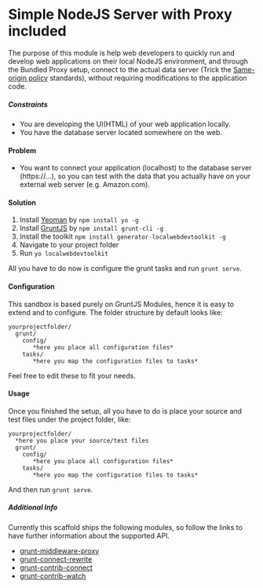 # Simple NodeJS Server with Proxy included
The purpose of this module is help web developers to quickly run and develop web applications on their local NodeJS environment, and through the Bundled Proxy setup, connect to the actual data server (Trick the [Same-origin policy](https://en.wikipedia.org/wiki/Same-origin_policy) standards), without requiring modifications to the application code.

##### Constraints
* You are developing the UI(HTML) of your web application locally.
* You have the database server located somewhere on the web.

#### Problem
* You want to connect your application (localhost) to the database server (https://...), so you can test with the data that you actually have on your external web server (e.g. Amazon.com).

#### Solution

1. Install [Yeoman](http://yeoman.io/) by `npm install yo -g`
2. Install [GruntJS](http://gruntjs.com/) by `npm install grunt-cli -g`
3. Install the toolkit `npm install generator-localwebdevtoolkit -g`
4. Navigate to your project folder
5. Run `yo localwebdevtoolkit`

All you have to do now is configure the grunt tasks and run ```grunt serve```.

#### Configuration

This sandbox is based purely on GruntJS Modules, hence it is easy to extend and to configure.
The folder structure by default looks like:
```
yourprojectfolder/
  grunt/
    config/
       *here you place all configuration files*
    tasks/
       *here you map the configuration files to tasks*
```
Feel free to edit these to fit your needs.

#### Usage

Once you finished the setup, all you have to do is place your source and test files under the project folder, like:


```
yourprojectfolder/
  *here you place your source/test files
  grunt/
    config/
       *here you place all configuration files*
    tasks/
       *here you map the configuration files to tasks*
```

And then run ```grunt serve```.


##### Additional Info

Currently this scaffold ships the following modules, so follow the links to have further information about the supported API.

* [grunt-middleware-proxy](https://github.com/frankrafael/grunt-middleware-proxy)
* [grunt-connect-rewrite](https://github.com/viart/grunt-connect-rewrite)
* [grunt-contrib-connect](https://github.com/gruntjs/grunt-contrib-connect)
* [grunt-contrib-watch](https://github.com/gruntjs/grunt-contrib-watch)
